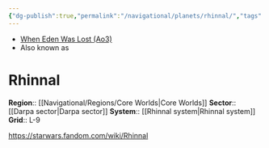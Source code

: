```yaml
---
{"dg-publish":true,"permalink":"/navigational/planets/rhinnal/","tags":["unfinished","core","darpa","perlemian","planet","map"],"noteIcon":"saber1"}
---
```


- [When Eden Was Lost (Ao3)](https://archiveofourown.org/works/19334440/chapters/45992584)
- Also known as 
# Rhinnal

**Region**::  [[Navigational/Regions/Core Worlds\|Core Worlds]]
**Sector**::  [[Darpa sector\|Darpa sector]]
**System**::  [[Rhinnal system\|Rhinnal system]]
**Grid**::  L-9

https://starwars.fandom.com/wiki/Rhinnal
